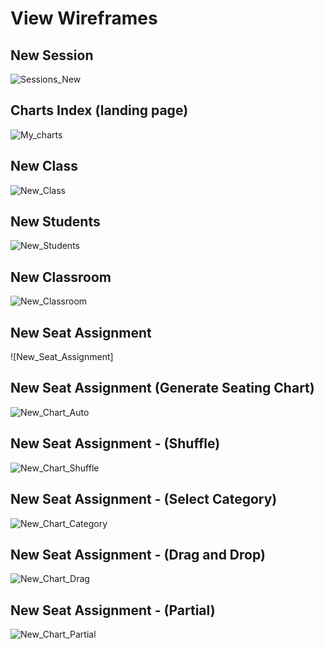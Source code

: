 # View Wireframes

## New Session
![Sessions_New]

## Charts Index (landing page)
![My_charts]

## New Class
![New_Class]

## New Students
![New_Students]

## New Classroom
![New_Classroom]

## New Seat Assignment
![New_Seat_Assignment]

## New Seat Assignment (Generate Seating Chart)
![New_Chart_Auto]

## New Seat Assignment - (Shuffle)
![New_Chart_Shuffle]

## New Seat Assignment - (Select Category)
![New_Chart_Category]

## New Seat Assignment - (Drag and Drop)
![New_Chart_Drag]

## New Seat Assignment - (Partial)
![New_Chart_Partial]



[Sessions_New]: ./wireframes/Sessions_New.png
[My_Charts]: ./wireframes/My_Charts.png
[New_Class]: ./wireframes/New_Class.png
[New_Students]: ./wireframes/New_Students.png
[New_Classroom]: ./wireframes/New_Classroom.png
[New_Seat_Sssignment]: ./wireframes/New_Seat_Assignment.png
[New_Chart_Auto]: ./wireframes/New_Chart_Auto.png
[New_Chart_Shuffle]: ./wireframes/New_Chart_Shuffle.png
[New_Chart_Category]: ./wireframes/New_Chart_Category.png
[New_Chart_Drag]: ./wireframes/New_Chart_Drag.png
[New_Chart_Partial]: ./wireframes/New_Chart_Partial.png
